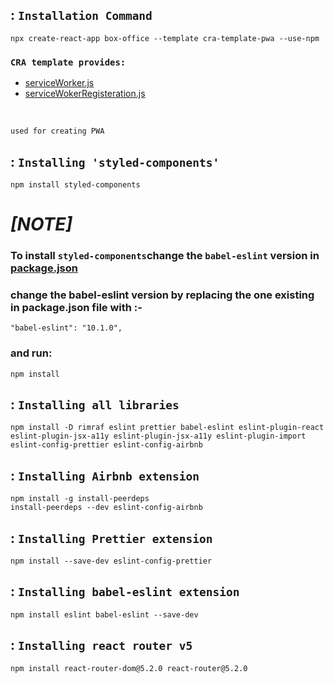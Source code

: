 ## : `Installation Command `
```
npx create-react-app box-office --template cra-template-pwa --use-npm
```

### `CRA template provides:` 
+ [serviceWorker.js](src\service-worker.js)
+ [serviceWokerRegisteration.js](src/serviceWokerRegisteration.js)
<br/>

`used for creating PWA`

## : `Installing 'styled-components'` 
```
npm install styled-components
```
# *[NOTE]*
### To install `styled-components`change the `babel-eslint` version in [package.json](package.json)
### change the babel-eslint version by replacing the one existing in package.json file with :- 
```
"babel-eslint": "10.1.0",
```
### and run:
 ```
 npm install
  ```

## : `Installing all libraries` 
```
npm install -D rimraf eslint prettier babel-eslint eslint-plugin-react eslint-plugin-jsx-a11y eslint-plugin-jsx-a11y eslint-plugin-import eslint-config-prettier eslint-config-airbnb
```

## : `Installing Airbnb extension` 
```
npm install -g install-peerdeps
install-peerdeps --dev eslint-config-airbnb
```

## : `Installing Prettier extension` 
```
npm install --save-dev eslint-config-prettier
```

## : `Installing babel-eslint extension` 
```
npm install eslint babel-eslint --save-dev
```


## : `Installing react router v5` 
```
npm install react-router-dom@5.2.0 react-router@5.2.0
```

